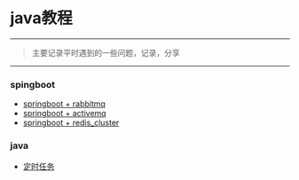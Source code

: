 # java教程

---
>主要记录平时遇到的一些问题，记录，分享
---

### spingboot
- [springboot + rabbitmq](./springboot_rabbitmq.md)
- [springboot + activemq](./springboot_activemq.md)
- [springboot + redis_cluster](./springboot_redis_cluster.md)
### java

- [定时任务](./java_task.md)